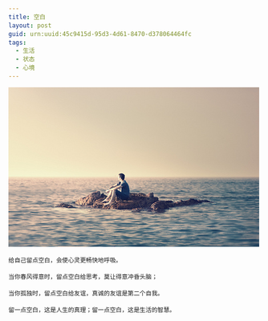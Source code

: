 ```yaml
---
title: 空白
layout: post
guid: urn:uuid:45c9415d-95d3-4d61-8470-d378064464fc
tags:
  - 生活
  - 状态
  - 心境
---
```



[![](/media/files/2020/03/21/kb.png)](https://bolg-1257385283.cos.ap-chengdu.myqcloud.com/2020/03/21/kb.png)

```
给自己留点空白，会使心灵更畅快地呼吸。

当你春风得意时，留点空白给思考，莫让得意冲昏头脑；

当你孤独时，留点空白给友谊，真诚的友谊是第二个自我。

留一点空白，这是人生的真理；留一点空白，这是生活的智慧。
```
